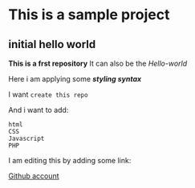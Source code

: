 # This is a sample project 
## initial hello world 

**This is a frst repository**
 It can also be the *Hello-world*
 
 Here i am applying some ***styling syntax***
 
 I want `create this repo`
 
 And i want to add: 
 
 ```
 html 
 CSS
 Javascript 
 PHP 
 ```

I am editing this by adding some link:

[Github account](https://github.com/Eymma)



